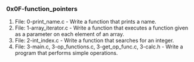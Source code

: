 ### 0x0F-function_pointers

1. File: 0-print_name.c - Write a function that prints a name.
2. File: 1-array_iterator.c - Write a function that executes a function given as a parameter on each element of an array.
3. File: 2-int_index.c - Write a function that searches for an integer.
4. File: 3-main.c, 3-op_functions.c, 3-get_op_func.c, 3-calc.h - Write a program that performs simple operations.
